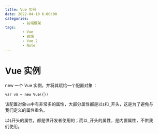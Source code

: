 ```yaml
---
title: Vue 实例
date: 2022-04-10 6:00:00
categories:
        - 前端框架
tags:
        - Vue
        - 前端
        - Vue 2
        - Note
---
```


# Vue 实例

new 一个 Vue 实例，并将其赋给一个配置对象 ：

```vue
var vm = new Vue({})
```

该配置对象`vm`中有非常多的属性，大部分属性都是以`$`和`_`开头，这是为了避免与我们定义的属性重名。

以`$`开头的属性，都是供开发者使用的；而以`_`开头的属性，是内置属性，不供我们使用。
